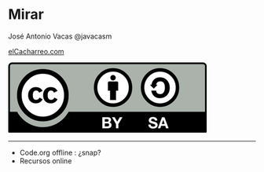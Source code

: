 # Mirar
José Antonio Vacas @javacasm

[elCacharreo.com](http://blog.elcacharreo.com)

![CC](./images/Licencia_CC.png)

* * *

* Code.org offline : ¿snap?
* Recursos online
